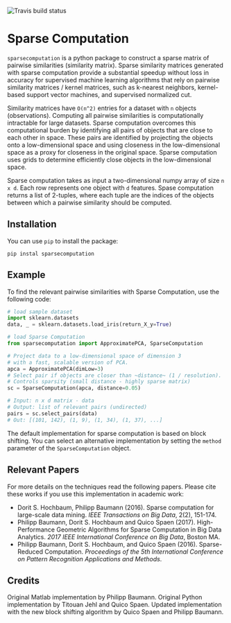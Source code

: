 ![Travis build status](https://travis-ci.org/hochbaumGroup/sparsecomputation.svg?branch=master)

# Sparse Computation
`sparsecomputation` is a python package to construct a sparse matrix of pairwise similarities (similarity matrix). Sparse similarity matrices generated with sparse computation provide a substantial speedup without loss in accuracy for supervised machine learning algorithms that rely on pairwise similarity matrices / kernel matrices, such as k-nearest neighbors, kernel-based support vector machines, and supervised normalized cut.

Similarity matrices have `O(n^2)` entries for  a dataset with `n` objects (observations). Computing all pairwise similarities is computationally intractable for large datasets. Sparse computation overcomes this computational burden by identifying all pairs of objects that are close to each other in space. These pairs are identified by projecting the objects onto a low-dimensional space and using closeness in the low-dimensional space as a proxy for closeness in the original space. Sparse computation uses grids to determine efficiently close objects in the low-dimensional space.

Sparse computation takes as input a two-dimensional numpy array of size `n x d`. Each row represents one object with `d` features. Spase computation returns a list of 2-tuples, where each tuple are the indices of the objects between which a pairwise similarity should be computed.

## Installation
You can use `pip` to install the package:
```
pip instal sparsecomputation
```

## Example
To find the relevant pairwise similarities with Sparse Computation, use the following code:
```python
# load sample dataset
import sklearn.datasets
data, _ = sklearn.datasets.load_iris(return_X_y=True)

# load Sparse Computation
from sparsecomputation import ApproximatePCA, SparseComputation

# Project data to a low-dimensional space of dimension 3
# with a fast, scalable version of PCA.
apca = ApproximatePCA(dimLow=3)
# Select pair if objects are closer than ~distance~ (1 / resolution).
# Controls sparsity (small distance - highly sparse matrix)
sc = SparseComputation(apca, distance=0.05)

# Input: n x d matrix - data
# Output: list of relevant pairs (undirected)
pairs = sc.select_pairs(data)
# Out: [(101, 142), (1, 9), (1, 34), (1, 37), ...]
```

The default implementation for sparse computation is based on block shifting. You can select an alternative implementation by setting the `method` parameter of the `SparseComputation` object.

## Relevant Papers
For more details on the techniques read the following papers. Please cite these works if you use this implementation in academic work:
- Dorit S. Hochbaum, Philipp Baumann (2016). Sparse computation for large-scale data mining. *IEEE Transactions on Big Data*, 2(2), 151-174.
- Philipp Baumann, Dorit S. Hochbaum and Quico Spaen (2017). High-Performance Geometric Algorithms for Sparse Computation in Big Data Analytics. *2017 IEEE International Conference on Big Data*, Boston MA.
- Philipp Baumann, Dorit S. Hochbaum, and Quico Spaen (2016). Sparse-Reduced Computation. *Proceedings of the 5th International Conference on Pattern Recognition Applications and Methods*.

## Credits
Original Matlab implementation by Philipp Baumann. Original Python implementation by Titouan Jehl and Quico Spaen. Updated implementation with the new block shifting algorithm by Quico Spaen and Philipp Baumann.
